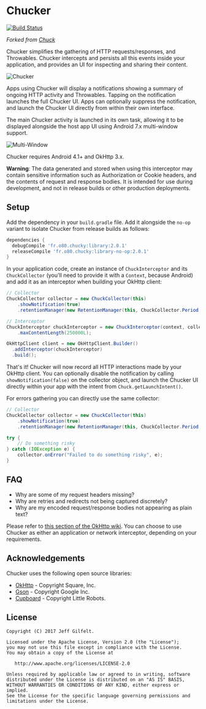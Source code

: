 Chucker
======
[![Build Status](https://travis-ci.org/ChuckerTeam/chucker.svg?branch=master)](https://travis-ci.org/ChuckerTeam/chucker)

_Forked from [Chuck](https://github.com/jgilfelt/chuck)_

Chucker simplifies the gathering of HTTP requests/responses, and Throwables. Chucker intercepts and persists all this events inside your application, and provides an UI for inspecting and sharing their content.

![Chucker](assets/chuck.gif)

Apps using Chucker will display a notifications showing a summary of ongoing HTTP activity and Throwables. Tapping on the notification launches the full Chucker UI. Apps can optionally suppress the notification, and launch the Chucker UI directly from within their own interface.

The main Chucker activity is launched in its own task, allowing it to be displayed alongside the host app UI using Android 7.x multi-window support.

![Multi-Window](assets/multiwindow.gif)

Chucker requires Android 4.1+ and OkHttp 3.x.

**Warning**: The data generated and stored when using this interceptor may contain sensitive information such as Authorization or Cookie headers, and the contents of request and response bodies. It is intended for use during development, and not in release builds or other production deployments.

Setup
-----

Add the dependency in your `build.gradle` file. Add it alongside the `no-op` variant to isolate Chucker from release builds as follows:

```gradle
dependencies {
  debugCompile 'fr.o80.chucky:library:2.0.1'
  releaseCompile 'fr.o80.chucky:library-no-op:2.0.1'
}
```

In your application code, create an instance of `ChuckInterceptor` and its `ChuckCollector` (you'll need to provide it with a `Context`, because Android) and add it as an interceptor when building your OkHttp client:

```java
// Collector
ChuckCollector collector = new ChuckCollector(this)
    .showNotification(true)
    .retentionManager(new RetentionManager(this, ChuckCollector.Period.ONE_HOUR));

// Interceptor
ChuckInterceptor chuckInterceptor = new ChuckInterceptor(context, collector)
    .maxContentLength(250000L);

OkHttpClient client = new OkHttpClient.Builder()
  .addInterceptor(chuckInterceptor)
  .build();
```

That's it! Chucker will now record all HTTP interactions made by your OkHttp client. You can optionally disable the notification by calling `showNotification(false)` on the collector object, and launch the Chucker UI directly within your app with the intent from `Chuck.getLaunchIntent()`.

For errors gathering you can directly use the same collector:

```java
// Collector
ChuckCollector collector = new ChuckCollector(this)
    .showNotification(true)
    .retentionManager(new RetentionManager(this, ChuckCollector.Period.ONE_HOUR));

try {
    // Do something risky
} catch (IOException e) {
    collector.onError("Failed to do something risky", e);
}
```

FAQ
---

- Why are some of my request headers missing?
- Why are retries and redirects not being captured discretely?
- Why are my encoded request/response bodies not appearing as plain text?

Please refer to [this section of the OkHttp wiki](https://github.com/square/okhttp/wiki/Interceptors#choosing-between-application-and-network-interceptors). You can choose to use Chucker as either an application or network interceptor, depending on your requirements.

Acknowledgements
----------------

Chucker uses the following open source libraries:

- [OkHttp](https://github.com/square/okhttp) - Copyright Square, Inc.
- [Gson](https://github.com/google/gson) - Copyright Google Inc.
- [Cupboard](https://bitbucket.org/littlerobots/cupboard) - Copyright Little Robots.

License
-------

    Copyright (C) 2017 Jeff Gilfelt.

    Licensed under the Apache License, Version 2.0 (the "License");
    you may not use this file except in compliance with the License.
    You may obtain a copy of the License at

       http://www.apache.org/licenses/LICENSE-2.0

    Unless required by applicable law or agreed to in writing, software
    distributed under the License is distributed on an "AS IS" BASIS,
    WITHOUT WARRANTIES OR CONDITIONS OF ANY KIND, either express or implied.
    See the License for the specific language governing permissions and
    limitations under the License.
